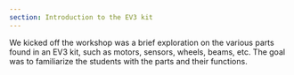 ```yaml
---
section: Introduction to the EV3 kit
---
```


We kicked off the workshop was a brief exploration on the various parts found in an EV3 kit, such as motors, sensors, wheels, beams, etc. The goal was to familiarize the students with the parts and their functions.